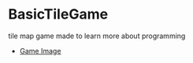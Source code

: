 # BasicTileGame
tile map game made to learn more about programming


* [Game Image](../gameImage.png)
